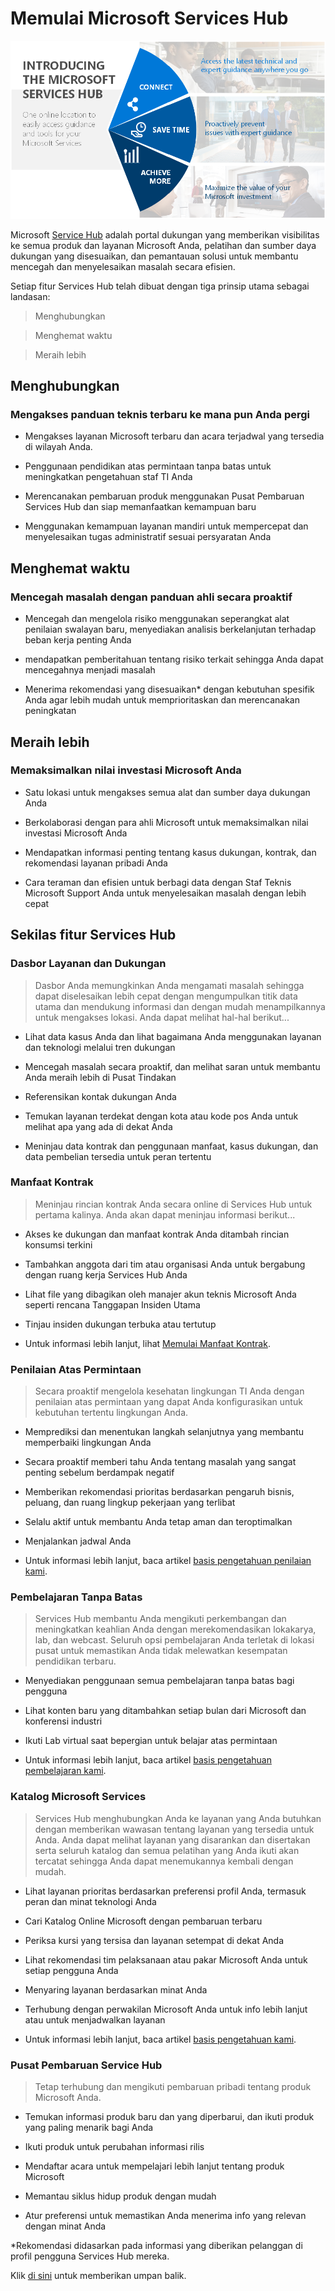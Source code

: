 # <a name="getting-started-with-the-microsoft-services-hub"></a>Memulai Microsoft Services Hub

![Memulai](./onboarding-kb-intro-serviceshub.png)

Microsoft [Service Hub](https://serviceshub.microsoft.com/home) adalah portal dukungan yang memberikan visibilitas ke semua produk dan layanan Microsoft Anda, pelatihan dan sumber daya dukungan yang disesuaikan, dan pemantauan solusi untuk membantu mencegah dan menyelesaikan masalah secara efisien.

Setiap fitur Services Hub telah dibuat dengan tiga prinsip utama sebagai landasan:
>   Menghubungkan

>   Menghemat waktu

>   Meraih lebih

## <a name="connect"></a>Menghubungkan

### <a name="access-the-latest-technical-guidance-anywhere-you-go"></a>**Mengakses panduan teknis terbaru ke mana pun Anda pergi**

-   Mengakses layanan Microsoft terbaru dan acara terjadwal yang tersedia di wilayah Anda.

-   Penggunaan pendidikan atas permintaan tanpa batas untuk meningkatkan pengetahuan staf TI Anda

-   Merencanakan pembaruan produk menggunakan Pusat Pembaruan Services Hub dan siap memanfaatkan kemampuan baru

-   Menggunakan kemampuan layanan mandiri untuk mempercepat dan menyelesaikan tugas administratif sesuai persyaratan Anda

## <a name="save-time"></a>Menghemat waktu

### <a name="proactively-prevent-issues-with-expert-guidance"></a>**Mencegah masalah dengan panduan ahli secara proaktif**

-   Mencegah dan mengelola risiko menggunakan seperangkat alat penilaian swalayan baru, menyediakan analisis berkelanjutan terhadap beban kerja penting Anda

-   mendapatkan pemberitahuan tentang risiko terkait sehingga Anda dapat mencegahnya menjadi masalah

-   Menerima rekomendasi yang disesuaikan\* dengan kebutuhan spesifik Anda agar lebih mudah untuk memprioritaskan dan merencanakan peningkatan

## <a name="achieve-more"></a>Meraih lebih

### <a name="maximize-the-value-of-your-microsoft-investment"></a>**Memaksimalkan nilai investasi Microsoft Anda**

-   Satu lokasi untuk mengakses semua alat dan sumber daya dukungan Anda

-   Berkolaborasi dengan para ahli Microsoft untuk memaksimalkan nilai investasi Microsoft Anda

-   Mendapatkan informasi penting tentang kasus dukungan, kontrak, dan rekomendasi layanan pribadi Anda

-   Cara teraman dan efisien untuk berbagi data dengan Staf Teknis Microsoft Support Anda untuk menyelesaikan masalah dengan lebih cepat

## <a name="services-hub-features-at-a-glance"></a>Sekilas fitur Services Hub

### <a name="services-and-support-dashboard"></a>Dasbor Layanan dan Dukungan

> Dasbor Anda memungkinkan Anda mengamati masalah sehingga dapat diselesaikan lebih cepat dengan mengumpulkan titik data utama dan mendukung informasi dan dengan mudah menampilkannya untuk mengakses lokasi. Anda dapat melihat hal-hal berikut...

-   Lihat data kasus Anda dan lihat bagaimana Anda menggunakan layanan dan teknologi melalui tren dukungan

-   Mencegah masalah secara proaktif, dan melihat saran untuk membantu Anda meraih lebih di Pusat Tindakan

-   Referensikan kontak dukungan Anda

-   Temukan layanan terdekat dengan kota atau kode pos Anda untuk melihat apa yang ada di dekat Anda

-   Meninjau data kontrak dan penggunaan manfaat, kasus dukungan, dan data pembelian tersedia untuk peran tertentu

### <a name="contract-benefits"></a>Manfaat Kontrak

> Meninjau rincian kontrak Anda secara online di Services Hub untuk pertama kalinya. Anda akan dapat meninjau informasi berikut...

-   Akses ke dukungan dan manfaat kontrak Anda ditambah rincian konsumsi terkini

-   Tambahkan anggota dari tim atau organisasi Anda untuk bergabung dengan ruang kerja Services Hub Anda

-   Lihat file yang dibagikan oleh manajer akun teknis Microsoft Anda seperti rencana Tanggapan Insiden Utama

-   Tinjau insiden dukungan terbuka atau tertutup

-   Untuk informasi lebih lanjut, lihat [Memulai Manfaat Kontrak](https://serviceshub.uservoice.com/knowledgebase/articles/1130293-getting-started-with-contract-benefits). 

### <a name="on-demand-assessments"></a>Penilaian Atas Permintaan

> Secara proaktif mengelola kesehatan lingkungan TI Anda dengan penilaian atas permintaan yang dapat Anda konfigurasikan untuk kebutuhan tertentu lingkungan Anda.

-   Memprediksi dan menentukan langkah selanjutnya yang membantu memperbaiki lingkungan Anda

-   Secara proaktif memberi tahu Anda tentang masalah yang sangat penting sebelum berdampak negatif

-   Memberikan rekomendasi prioritas berdasarkan pengaruh bisnis, peluang, dan ruang lingkup pekerjaan yang terlibat

-   Selalu aktif untuk membantu Anda tetap aman dan teroptimalkan

-   Menjalankan jadwal Anda

-   Untuk informasi lebih lanjut, baca artikel [basis pengetahuan penilaian kami](https://serviceshub.uservoice.com/knowledgebase/topics/135193-health).

### <a name="unlimited-learning"></a>Pembelajaran Tanpa Batas

> Services Hub membantu Anda mengikuti perkembangan dan meningkatkan keahlian Anda dengan merekomendasikan lokakarya, lab, dan webcast. Seluruh opsi pembelajaran Anda terletak di lokasi pusat untuk memastikan Anda tidak melewatkan kesempatan pendidikan terbaru.

-   Menyediakan penggunaan semua pembelajaran tanpa batas bagi pengguna

-   Lihat konten baru yang ditambahkan setiap bulan dari Microsoft dan konferensi industri

-   Ikuti Lab virtual saat bepergian untuk belajar atas permintaan

-   Untuk informasi lebih lanjut, baca artikel [basis pengetahuan pembelajaran kami](https://serviceshub.uservoice.com/knowledgebase/topics/142633-learning).

### <a name="microsoft-services-catalog"></a>Katalog Microsoft Services

> Services Hub menghubungkan Anda ke layanan yang Anda butuhkan dengan memberikan wawasan tentang layanan yang tersedia untuk Anda. Anda dapat melihat layanan yang disarankan dan disertakan serta seluruh katalog dan semua pelatihan yang Anda ikuti akan tercatat sehingga Anda dapat menemukannya kembali dengan mudah.

-   Lihat layanan prioritas berdasarkan preferensi profil Anda, termasuk peran dan minat teknologi Anda

-   Cari Katalog Online Microsoft dengan pembaruan terbaru

-   Periksa kursi yang tersisa dan layanan setempat di dekat Anda

-   Lihat rekomendasi tim pelaksanaan atau pakar Microsoft Anda untuk setiap pengguna Anda

-   Menyaring layanan berdasarkan minat Anda

-   Terhubung dengan perwakilan Microsoft Anda untuk info lebih lanjut atau untuk menjadwalkan layanan

-   Untuk informasi lebih lanjut, baca artikel [basis pengetahuan kami](https://serviceshub.uservoice.com/knowledgebase/topics/142939-services).

### <a name="service-hub-update-center"></a>Pusat Pembaruan Service Hub

> Tetap terhubung dan mengikuti pembaruan pribadi tentang produk Microsoft Anda.

-   Temukan informasi produk baru dan yang diperbarui, dan ikuti produk yang paling menarik bagi Anda

-   Ikuti produk untuk perubahan informasi rilis

-   Mendaftar acara untuk mempelajari lebih lanjut tentang produk Microsoft

-   Memantau siklus hidup produk dengan mudah

-   Atur preferensi untuk memastikan Anda menerima info yang relevan dengan minat Anda

 \*Rekomendasi didasarkan pada informasi yang diberikan pelanggan di profil pengguna Services Hub mereka.

Klik <a href="mailto:SHub_Feedback_RC@Microsoft.com?subject=Resource%20Center%20Feedback%3A%20%3CInsert%20feedback%20topic%3E%3E&amp;body=%3C%3Cplease%20submit%20your%20feedback%20with%20enough%20detail%20on%20the%20problem%2C%20reproduction%20steps%20and%20what%20you%20desire%20to%20happen%3E%3E" target="_blank">di sini</a> untuk memberikan umpan balik.
